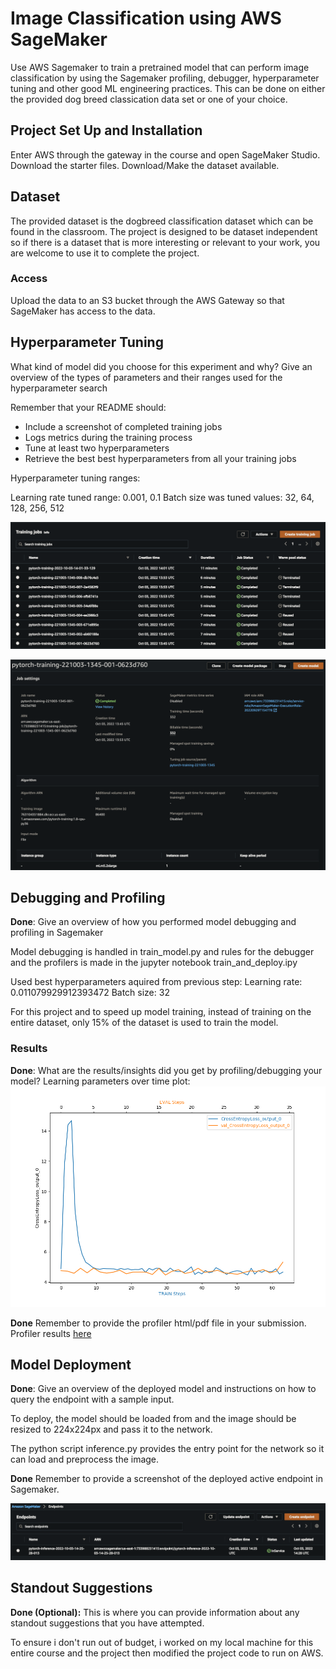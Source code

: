 # Image Classification using AWS SageMaker

Use AWS Sagemaker to train a pretrained model that can perform image classification by using the Sagemaker profiling, debugger, hyperparameter tuning and other good ML engineering practices. This can be done on either the provided dog breed classication data set or one of your choice.

## Project Set Up and Installation
Enter AWS through the gateway in the course and open SageMaker Studio. 
Download the starter files.
Download/Make the dataset available. 

## Dataset
The provided dataset is the dogbreed classification dataset which can be found in the classroom.
The project is designed to be dataset independent so if there is a dataset that is more interesting or relevant to your work, you are welcome to use it to complete the project.

### Access
Upload the data to an S3 bucket through the AWS Gateway so that SageMaker has access to the data. 

## Hyperparameter Tuning
What kind of model did you choose for this experiment and why? Give an overview of the types of parameters and their ranges used for the hyperparameter search

Remember that your README should:
- Include a screenshot of completed training jobs
- Logs metrics during the training process
- Tune at least two hyperparameters
- Retrieve the best best hyperparameters from all your training jobs

Hyperparameter tuning ranges:

Learning rate tuned range: 0.001, 0.1
Batch size was tuned values: 32, 64, 128, 256, 512

![Completed Training Jobs](TrainingJobs.png "Completed Training Jobs")

![Best Hyperparameter Tuning Job](BestHPTraining.png "Best Hyperparameter Tuning Job")

## Debugging and Profiling
**Done**: Give an overview of how you performed model debugging and profiling in Sagemaker

Model debugging is handled in train_model.py and rules for the debugger and the profilers is made in the jupyter notebook train_and_deploy.ipy

Used best hyperparameters aquired from previous step:
Learning rate: 0.011079929912393472
Batch size: 32

For this project and to speed up model training, instead of training on the entire dataset, only 15% of the dataset is used to train the model.

### Results
**Done**: What are the results/insights did you get by profiling/debugging your model?
Learning parameters over time plot:
![Cross entropy over debug samples](training_debug.png "Cross entropy over debug samples")

**Done** Remember to provide the profiler html/pdf file in your submission.
Profiler results [here](profiler-report.html)

## Model Deployment
**Done**: Give an overview of the deployed model and instructions on how to query the endpoint with a sample input.

To deploy, the model should be loaded from and the image should be resized to 224x224px and pass it to the network.

The python script inference.py provides the entry point for the network so it can load and preprocess the image.

**Done** Remember to provide a screenshot of the deployed active endpoint in Sagemaker.

![Active Deployed Model](deployed.png "Active Deployed Model")

## Standout Suggestions
**Done (Optional):** This is where you can provide information about any standout suggestions that you have attempted.

To ensure i don't run out of budget, i worked on my local machine for this entire course and the project then modified the  project code to run on AWS.